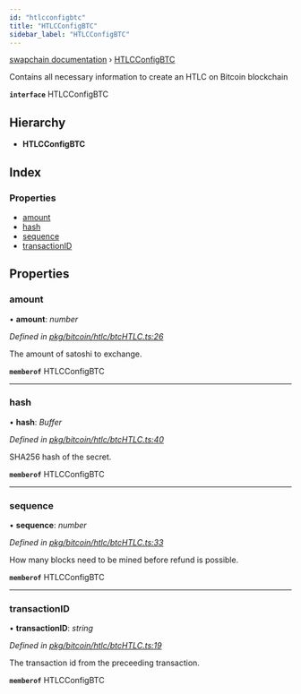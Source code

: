 ```yaml
---
id: "htlcconfigbtc"
title: "HTLCConfigBTC"
sidebar_label: "HTLCConfigBTC"
---
```


[swapchain documentation](../globals.md) › [HTLCConfigBTC](htlcconfigbtc.md)

Contains all necessary information to create an HTLC on Bitcoin blockchain

**`interface`** HTLCConfigBTC

## Hierarchy

- **HTLCConfigBTC**

## Index

### Properties

- [amount](htlcconfigbtc.md#amount)
- [hash](htlcconfigbtc.md#hash)
- [sequence](htlcconfigbtc.md#sequence)
- [transactionID](htlcconfigbtc.md#transactionid)

## Properties

### amount

• **amount**: _number_

_Defined in [pkg/bitcoin/htlc/btcHTLC.ts:26](https://github.com/chronark/swapchain/blob/e6681b5/src/pkg/bitcoin/htlc/btcHTLC.ts#L26)_

The amount of satoshi to exchange.

**`memberof`** HTLCConfigBTC

---

### hash

• **hash**: _Buffer_

_Defined in [pkg/bitcoin/htlc/btcHTLC.ts:40](https://github.com/chronark/swapchain/blob/e6681b5/src/pkg/bitcoin/htlc/btcHTLC.ts#L40)_

SHA256 hash of the secret.

**`memberof`** HTLCConfigBTC

---

### sequence

• **sequence**: _number_

_Defined in [pkg/bitcoin/htlc/btcHTLC.ts:33](https://github.com/chronark/swapchain/blob/e6681b5/src/pkg/bitcoin/htlc/btcHTLC.ts#L33)_

How many blocks need to be mined before refund is possible.

**`memberof`** HTLCConfigBTC

---

### transactionID

• **transactionID**: _string_

_Defined in [pkg/bitcoin/htlc/btcHTLC.ts:19](https://github.com/chronark/swapchain/blob/e6681b5/src/pkg/bitcoin/htlc/btcHTLC.ts#L19)_

The transaction id from the preceeding transaction.

**`memberof`** HTLCConfigBTC
